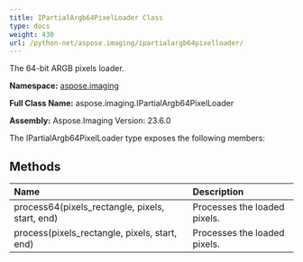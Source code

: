 ```yaml
---
title: IPartialArgb64PixelLoader Class
type: docs
weight: 430
url: /python-net/aspose.imaging/ipartialargb64pixelloader/
---
```


The 64-bit ARGB pixels loader.

**Namespace:** [aspose.imaging](/imaging/python-net/aspose.imaging/)

**Full Class Name:** aspose.imaging.IPartialArgb64PixelLoader

**Assembly:**  Aspose.Imaging Version: 23.6.0

The IPartialArgb64PixelLoader type exposes the following members:
## **Methods**
|**Name**|**Description**|
| :- | :- |
|process64(pixels_rectangle, pixels, start, end)|Processes the loaded pixels.|
|process(pixels_rectangle, pixels, start, end)|Processes the loaded pixels.|
